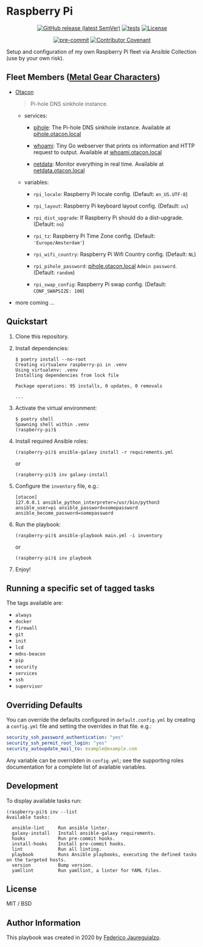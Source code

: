 Raspberry Pi
============

<div align="center">

[![GitHub release (latest SemVer)](https://img.shields.io/github/v/release/fedejaure/raspberry-pi?logo=github)](https://github.com/fedejaure/raspberry-pi/releases)
[![tests](https://github.com/fedejaure/raspberry-pi/actions/workflows/tests.yml/badge.svg)](https://github.com/fedejaure/raspberry-pi/actions/workflows/tests.yml)
[![License](https://img.shields.io/badge/license-MIT-brightgreen)](https://opensource.org/licenses/MIT)

[![pre-commit](https://img.shields.io/badge/pre--commit-enabled-brightgreen?logo=pre-commit&logoColor=white)](https://github.com/pre-commit/pre-commit)
[![Contributor Covenant](https://img.shields.io/badge/Contributor%20Covenant-2.0-4baaaa.svg)](https://www.contributor-covenant.org/version/2/0/code_of_conduct/)

</div>

Setup and configuration of my own Raspberry Pi fleet via Ansible Collection (use by your own risk).


Fleet Members ([Metal Gear Characters][metal-gear-characters])
-------------

* [Otacon][otacon]
    
    > Pi-hole DNS sinkhole instance.
    
    - services:
        
        + [pihole][pihole]: The Pi-hole DNS sinkhole instance. Available at [pihole.otacon.local](http://pihole.otacon.local)
        
        + [whoami][whoami]: Tiny Go webserver that prints os information and HTTP request to output. Available at [whoami.otacon.local](http://whoami.otacon.local)

        + [netdata][netdata]: Monitor everything in real time. Available at [netdata.otacon.local](http://netdata.otacon.local)

    - variables:
        
        + `rpi_locale`: Raspberry Pi locale config. (Default: `en_US.UTF-8`)
        
        + `rpi_layout`: Raspberry Pi keyboard layout config. (Default: `us`)
        
        + `rpi_dist_upgrade`: If Raspberry Pi should do a dist-upgrade. (Default: `no`)
        
        + `rpi_tz`: Raspberry Pi Time Zone config. (Default: `'Europe/Amsterdam'`)

        + `rpi_wifi_country`: Raspberry Pi Wifi Country config. (Default: `NL`)

        + `rpi_pihole_password`: [pihole.otacon.local](http://pihole.otacon.local) `Admin password`. (Default: `random`)

        + `rpi_swap_config`: Raspberry Pi swap config. (Default: `CONF_SWAPSIZE: 100`)

* more coming ...

Quickstart
----------

1. Clone this repository.

2. Install dependencies:

    ```shell
    $ poetry install --no-root
    Creating virtualenv raspberry-pi in .venv
    Using virtualenv: .venv
    Installing dependencies from lock file

    Package operations: 95 installs, 0 updates, 0 removals

    ...
    ```

3. Activate the virtual environment:

    ```shell
    $ poetry shell
    Spawning shell within .venv
    (raspberry-pi)$
    ```

4.  Install required Ansible roles:

    ```shell
    (raspberry-pi)$ ansible-galaxy install -r requirements.yml
    ```

    or

    ```shell
    (raspberry-pi)$ inv galaxy-install
    ```

5. Configure the `inventory` file, e.g.:

    ```
    [otacon]
    127.0.0.1 ansible_python_interpreter=/usr/bin/python3 ansible_user=pi ansible_password=somepassword ansible_become_password=somepassword
    ```

6. Run the playbook:

    ```shell
    (raspberry-pi)$ ansible-playbook main.yml -i inventory
    ```

    or

    ```shell
    (raspberry-pi)$ inv playbook
    ```

7. Enjoy!

Running a specific set of tagged tasks
--------------------------------------

The tags available are:

* `always`
* `docker`
* `firewall`
* `git`
* `init`
* `lcd`
* `mdns-beacon`
* `pip`
* `security`
* `services`
* `ssh`
* `supervisor`

Overriding Defaults
-------------------

You can override the defaults configured in `default.config.yml` by creating a `config.yml` file and setting the overrides in that file. e.g.:

```yaml
security_ssh_password_authentication: "yes"
security_ssh_permit_root_login: "yes"
security_autoupdate_mail_to: example@example.com
```

Any variable can be overridden in `config.yml`; see the supporting roles documentation for a complete list of available variables.

Development
-----------

To display available tasks run:

```shell
(raspberry-pi)$ inv --list
Available tasks:

  ansible-lint     Run ansible linter.
  galaxy-install   Install ansible-galaxy requirements.
  hooks            Run pre-commit hooks.
  install-hooks    Install pre-commit hooks.
  lint             Run all linting.
  playbook         Runs Ansible playbooks, executing the defined tasks on the targeted hosts.
  version          Bump version.
  yamllint         Run yamllint, a linter for YAML files.
```

License
-------

MIT / BSD

Author Information
------------------

This playbook was created in 2020 by [Federico Jaureguialzo][fedejaure].

[fedejaure]: https://github.com/fedejaure
[metal-gear-characters]: https://en.wikipedia.org/wiki/List_of_Metal_Gear_characters
[otacon]: https://en.wikipedia.org/wiki/Otacon
[pihole]: https://pi-hole.net/
[whoami]: https://github.com/traefik/whoami
[netdata]: https://www.netdata.cloud/
